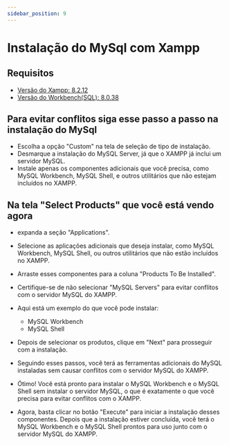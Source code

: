 ```yaml
---
sidebar_position: 9
---
```


# Instalação do MySql com Xampp

## Requisitos 

- [Versão do Xampp: 8.2.12](https://www.apachefriends.org/pt_br/download.html) 
- [Versão do Workbench(SQL): 8.0.38](https://dev.mysql.com/downloads/file/?id=534624)


## Para evitar conflitos siga esse passo a passo na instalação do MySql


- Escolha a opção "Custom" na tela de seleção de tipo de instalação.
- Desmarque a instalação do MySQL Server, já que o XAMPP já inclui um servidor MySQL.
- Instale apenas os componentes adicionais que você precisa, como MySQL Workbench, MySQL Shell, e outros utilitários que não estejam incluídos no XAMPP.

## Na tela "Select Products" que você está vendo agora

- expanda a seção "Applications".
- Selecione as aplicações adicionais que deseja instalar, como MySQL Workbench, MySQL Shell, ou outros utilitários que não estão incluídos no XAMPP.
- Arraste esses componentes para a coluna "Products To Be Installed".
- Certifique-se de não selecionar "MySQL Servers" para evitar conflitos com o servidor MySQL do XAMPP.
- Aqui está um exemplo do que você pode instalar:
    - MySQL Workbench
    - MySQL Shell
- Depois de selecionar os produtos, clique em "Next" para prosseguir com a instalação.

- Seguindo esses passos, você terá as ferramentas adicionais do MySQL instaladas sem causar conflitos com o servidor MySQL do XAMPP.

- Ótimo! Você está pronto para instalar o MySQL Workbench e o MySQL Shell sem instalar o servidor MySQL, o que é exatamente o que você precisa para evitar conflitos com o XAMPP.

- Agora, basta clicar no botão "Execute" para iniciar a instalação desses componentes. Depois que a instalação estiver concluída, você terá o MySQL Workbench e o MySQL Shell prontos para uso junto com o servidor MySQL do XAMPP.